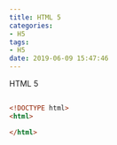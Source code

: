 ```yaml
---
title: HTML 5
categories:
- H5
tags:
- H5
date: 2019-06-09 15:47:46
---
```


HTML 5

<!--more-->

## 

```html
<!DOCTYPE html>
<html>

</html>
```
